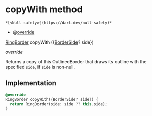 


# copyWith method




    *[<Null safety>](https://dart.dev/null-safety)*



- @[override](https://api.flutter.dev/flutter/dart-core/override-constant.html)

[RingBorder](../../ui_ring_border/RingBorder-class.md) copyWith
({[BorderSide](https://api.flutter.dev/flutter/painting/BorderSide-class.html)? side})

_override_



<p>Returns a copy of this OutlinedBorder that draws its outline with the
specified <code>side</code>, if <code>side</code> is non-null.</p>



## Implementation

```dart
@override
RingBorder copyWith({BorderSide? side}) {
  return RingBorder(side: side ?? this.side);
}
```







